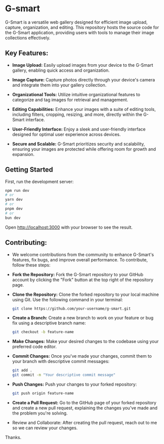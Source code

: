  # G-smart
G-Smart is a versatile web gallery designed for efficient image upload, capture, organization, and editing. This repository hosts the source code for the G-Smart application, providing users with tools to manage their image collections effectively.
## Key Features:

- **Image Upload:** Easily upload images from your device to the G-Smart gallery, enabling quick access and organization.

- **Image Capture:** Capture photos directly through your device's camera and integrate them into your gallery collection.

- **Organizational Tools:** Utilize intuitive organizational features to categorize and tag images for retrieval and management.

- **Editing Capabilities:** Enhance your images with a suite of editing tools, including filters, cropping, resizing, and more, directly within the G-Smart interface.

- **User-Friendly Interface:** Enjoy a sleek and user-friendly interface designed for optimal user experience across devices.

- **Secure and Scalable:** G-Smart prioritizes security and scalability, ensuring your images are protected while offering room for growth and expansion.

## Getting Started

   First, run the development server:
   
   ```bash
   npm run dev
   # or
   yarn dev
   # or
   pnpm dev
   # or
   bun dev
   ```
   
   Open [http://localhost:3000](http://localhost:3000) with your browser to see the result.

##  Contributing:

- We welcome contributions from the community to enhance G-Smart's features, fix bugs, and improve overall performance. To contribute, follow these steps:

- **Fork the Repository:** Fork the G-Smart repository to your GitHub account by clicking the "Fork" button at the top right of the repository page.

- **Clone the Repository:** Clone the forked repository to your local machine using Git. Use the following command in your terminal:

  ```bash
  git clone https://github.com/your-username/g-smart.git
  ```
  
- **Create a Branch:** Create a new branch to work on your feature or bug fix using a descriptive branch name:
  
  ```bash
  git checkout -b feature-name
  ```

- **Make Changes:** Make your desired changes to the codebase using your preferred code editor.

- **Commit Changes:** Once you've made your changes, commit them to your branch with descriptive commit messages:
  
  ```bash
  git add .
  git commit -m "Your descriptive commit message"
  ```

- **Push Changes:** Push your changes to your forked repository:
  
  ```bash
  git push origin feature-name
  ```

- **Create a Pull Request:** Go to the GitHub page of your forked repository and create a new pull request, explaining the changes you've made and the problem you're solving.

- Review and Collaborate: After creating the pull request, reach out to me so we can review your changes.


Thanks.

